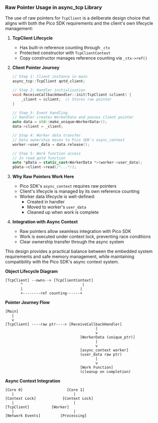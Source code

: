 ### Raw Pointer Usage in async_tcp Library

The use of raw pointers for `TcpClient` is a deliberate design choice that aligns with both the Pico SDK
requirements and the client's own lifecycle management:

1. **TcpClient Lifecycle**
    - Has built-in reference counting through `_ctx`
    - Protected constructor with `TcpClientContext`
    - Copy constructor manages reference counting via `_ctx->ref()`

2. **Client Pointer Journey**
   ```cpp
   // Step 1: Client instance in main
   async_tcp::TcpClient qotd_client;

   // Step 2: Handler initialization
   void ReceiveCallbackHandler::init(TcpClient &client) {
       _client = &client;  // Stores raw pointer
   }

   // Step 3: Event handling
   // Handler creates WorkerData and passes client pointer
   auto data = std::make_unique<WorkerData>();
   data->client = _client;

   // Step 4: Worker data transfer
   // Data ownership moves to Pico SDK's async_context
   worker->user_data = data.release();

   // Step 5: Work function access
   // In read_qotd function
   auto *pData = static_cast<WorkerData *>(worker->user_data);
   pData->client->read(/*...*/);
   ```

3. **Why Raw Pointers Work Here**
    - Pico SDK's `async_context` requires raw pointers
    - Client's lifecycle is managed by its own reference counting
    - Worker data lifecycle is well-defined:
        * Created in handler
        * Moved to worker's `user_data`
        * Cleaned up when work is complete

4. **Integration with Async Context**
    - Raw pointers allow seamless integration with Pico SDK
    - Work is executed under context lock, preventing race conditions
    - Clear ownership transfer through the async system

This design provides a practical balance between the embedded system requirements and safe memory management, while
maintaining compatibility with the Pico SDK's async context system.

**Object Lifecycle Diagram**

```plaintext
[TcpClient] --owns--> [TcpClientContext]
       ^                           |
       |                          |
       +--------ref counting------+
```

**Pointer Journey Flow**

```plaintext
[Main]
   |
   v
[TcpClient] ----raw ptr----> [ReceiveCallbackHandler]
                                         |
                                         v
                                  [WorkerData (unique_ptr)]
                                         |
                                         v
                                  [async_context worker]
                                  (user_data raw ptr)
                                         |
                                         v
                                  [Work Function]
                                  (cleanup on completion)
```

**Async Context Integration**

```plaintext
[Core 0]                    [Core 1]
   |                           |
[Context Lock]            [Context Lock]
   |                           |
[TcpClient]          [Worker]
   |                           |
[Network Events]         [Processing]
```
